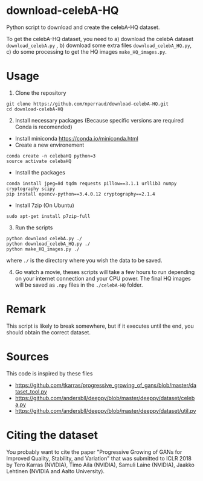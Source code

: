 # download-celebA-HQ
Python script to download and create the celebA-HQ dataset.

To get the celebA-HQ dataset, you need to 
 a) download the celebA dataset `download_celebA.py` ,
 b) download some extra files `download_celebA_HQ.py`,
 c) do some processing to get the HQ images `make_HQ_images.py`.


# Usage
1) Clone the repository
```
git clone https://github.com/nperraud/download-celebA-HQ.git
cd download-celebA-HQ
```

2) Install necessary packages (Because specific versions are required Conda is recomended)
 * Install miniconda https://conda.io/miniconda.html
 * Create a new environement
 ```
 conda create -n celebaHQ python=3
 source activate celebaHQ
 ```
 * Install the packages
 ```
 conda install jpeg=8d tqdm requests pillow==3.1.1 urllib3 numpy cryptography scipy
 pip install opencv-python==3.4.0.12 cryptography==2.1.4
 ```
 * Install 7zip (On Ubuntu)
 ```
 sudo apt-get install p7zip-full
 ```

3) Run the scripts
```
python download_celebA.py ./
python download_celebA_HQ.py ./
python make_HQ_images.py ./

```
where `./` is the directory where you wish the data to be saved.

4) Go watch a movie, theses scripts will take a few hours to run depending on your internet connection and your CPU power. The final HQ images will be saved as `.npy` files in the `./celebA-HQ` folder.


# Remark
This script is likely to break somewhere, but if it executes until the end, you should obtain the correct dataset.

# Sources
This code is inspired by these files
* https://github.com/tkarras/progressive_growing_of_gans/blob/master/dataset_tool.py
* https://github.com/andersbll/deeppy/blob/master/deeppy/dataset/celeba.py
* https://github.com/andersbll/deeppy/blob/master/deeppy/dataset/util.py

# Citing the dataset
You probably want to cite the paper "Progressive Growing of GANs for Improved Quality, Stability, and Variation" that was submitted to ICLR 2018 by Tero Karras (NVIDIA), Timo Aila (NVIDIA), Samuli Laine (NVIDIA), Jaakko Lehtinen (NVIDIA and Aalto University).
